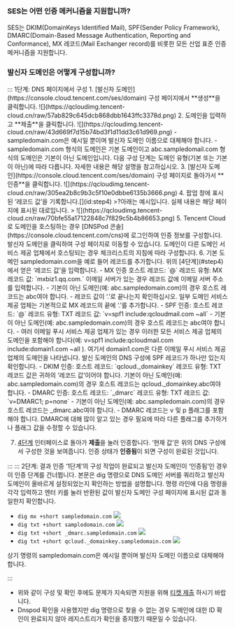 [](id:que1) 

### SES는 어떤 인증 메커니즘을 지원합니까?
SES는 DKIM(DomainKeys Identified Mail), SPF(Sender Policy Framework), DMARC(Domain-Based Message Authentication, Reporting and Conformance), MX 레코드(Mail Exchanger record)를 비롯한 모든 산업 표준 인증 메커니즘을 지원합니다.

[](id:que2) 
### 발신자 도메인은 어떻게 구성합니까?
<dx-tabs>
::: 1단계: DNS 페이지에서 구성
1. [발신자 도메인](https://console.cloud.tencent.com/ses/domain) 구성 페이지에서 **생성**을 클릭합니다.
![](https://qcloudimg.tencent-cloud.cn/raw/57ab829c645dcb868dbb1643ffc3378d.png)
2. 도메인을 입력하고 **제출**을 클릭합니다.
![](https://qcloudimg.tencent-cloud.cn/raw/43d669f7d15b74bd3f1d11dd3c61d969.png)
<dx-alert infotype="explain" title="">
- sampledomain.com은 예시일 뿐이며 발신자 도메인 이름으로 대체해야 합니다.
- sampledomain.com 형식의 도메인은 기본 도메인이고 abc.sampledomail.com 형식의 도메인은 기본이 아닌 도메인입니다. 다음 구성 단계는 도메인 유형(기본 또는 기본이 아닌)에 따라 다릅니다. 자세한 내용은 해당 설명을 참고하십시오.
</dx-alert>
3. [발신자 도메인](https://console.cloud.tencent.com/ses/domain) 구성 페이지로 돌아가서 **인증**을 클릭합니다.
![](https://qcloudimg.tencent-cloud.cn/raw/305ea2b8c9b3c5f10e0dbbe6135b3666.png)
4. 팝업 창에 표시된 ‘레코드 값’을 기록합니다.[](id:step4)
>?아래는 예시입니다. 실제 내용은 해당 페이지에 표시된 대로입니다.
>
![](https://qcloudimg.tencent-cloud.cn/raw/70bfe55a17122848c7f829c5b4b86653.png)
5. Tencent Cloud로 도메인을 호스팅하는 경우 [DNSPod 콘솔](https://console.cloud.tencent.com/cns)에 로그인하여 인증 정보를 구성합니다. 발신자 도메인을 클릭하여 구성 페이지로 이동할 수 있습니다.
<dx-alert infotype="explain" title="">
도메인이 다른 도메인 서비스 제공 업체에서 호스팅되는 경우 체크리스트의 지침에 따라 구성합니다.
</dx-alert>
6. 기본 도메인 sampledomain.com을 예로 들어 레코드를 추가합니다. 위의 [4단계](#step4)에서 얻은 ‘레코드 값’을 입력합니다.
  - MX 인증
    호스트 레코드: `@`
    레코드 유형: MX
    레코드 값: `mxbiz1.qq.com.` 이메일 서버가 있는 경우 레코드 값에 이메일 서버 주소를 입력합니다.
<dx-alert infotype="explain" title="">
- 기본이 아닌 도메인(예: abc.sampledomain.com)의 경우 호스트 레코드는 abc여야 합니다.
- 레코드 값이 ‘.’로 끝나는지 확인하십시오. 일부 도메인 서비스 제공 업체는 기본적으로 MX 레코드의 끝에 ‘.’를 추가합니다.
</dx-alert>
  - SPF 인증:
  호스트 레코드: `@`
  레코드 유형: TXT
  레코드 값: `v=spf1 include:qcloudmail.com ~all`
<dx-alert infotype="explain" title="">
- 기본이 아닌 도메인(예: abc.sampledomain.com)의 경우 호스트 레코드는 abc여야 합니다.
- 여러 이메일 푸시 서비스 제공 업체가 있는 경우 이러한 모든 서비스 제공 업체의 도메인을 포함해야 합니다(예: v=spf1 include:qcloudmail.com include:domain1.com ~all ). 여기서 domain1.com은 다른 이메일 푸시 서비스 제공 업체의 도메인을 나타냅니다. 발신 도메인의 DNS 구성에 SPF 레코드가 하나만 있는지 확인합니다.
</dx-alert>
  - DKIM 인증:
    호스트 레코드: `qcloud._domainkey`
  레코드 유형: TXT
  레코드 값은 귀하의 ‘레코드 값’이어야 합니다.
<dx-alert infotype="explain" title="">
기본이 아닌 도메인(예: abc.sampledomain.com)의 경우 호스트 레코드는 qcloud._domainkey.abc여야 합니다.
</dx-alert>
- DMARC 인증:
  호스트 레코드: `_dmarc`
  레코드 유형: TXT
  레코드 값: `v=DMARC1; p=none`
  <dx-alert infotype="explain" title="">
- 기본이 아닌 도메인(예: abc.sampledomain.com)의 경우 호스트 레코드는 _dmarc.abc여야 합니다.
- DMARC 레코드는 v 및 p 플래그를 포함해야 합니다. DMARC에 대해 많이 알고 있는 경우 필요에 따라 다른 플래그를 추가하거나 플래그 값을 수정할 수 있습니다.
</dx-alert>

7. [4단계](#step4) 인터페이스로 돌아가 **제출**을 눌러 인증합니다. ‘현재 값’은 위의 DNS 구성에서 구성한 것을 보여줍니다. 인증 상태가 **인증됨**이 되면 구성이 완료된 것입니다.

:::
::: 2단계: 결과 인증
<dx-alert infotype="explain" title="">
‘1단계’의 구성 작업이 완료되고 발신자 도메인이 ‘인증됨’인 경우 이 인증 단계를 건너뜁니다.
</dx-alert>
본문은 dig 명령으로 DNS 도메인 서버를 쿼리하고 발신자 도메인이 올바르게 설정되었는지 확인하는 방법을 설명합니다.
명령 라인에 다음 명령을 각각 입력하고 엔터 키를 눌러 반환된 값이 발신자 도메인 구성 페이지에 표시된 값과 동일한지 확인합니다.
- `dig mx +short sampledomain.com`
![](https://qcloudimg.tencent-cloud.cn/raw/76cf66d8a42bee99a696b505eb8d8b2c.png)
- `dig txt +short sampledomain.com`
![](https://qcloudimg.tencent-cloud.cn/raw/f5fe74ee3c0c8312253359f8a3457db1.png)
- `dig txt +short _dmarc.sampledomain.com`
![](https://qcloudimg.tencent-cloud.cn/raw/2c53ae3c3789e220e7f939be536152bf.png)
- `dig txt +short qcloud._domainkey.sampledomain.com`
![](https://qcloudimg.tencent-cloud.cn/raw/5c773b8278d5d424a652b396f42fc591.png)


<dx-alert infotype="explain" title="">
상기 명령의 sampledomain.com은 예시일 뿐이며 발신자 도메인 이름으로 대체해야 합니다.
</dx-alert>




:::
</dx-tabs>

<dx-alert infotype="explain" title="">

- 위와 같이 구성 및 확인 후에도 문제가 지속되면 지원을 위해 [티켓 제출](https://console.cloud.tencent.com/workorder/category) 하시기 바랍니다.
- Dnspod 확인을 사용했지만 dig 명령으로 찾을 수 없는 경우 도메인에 대한 ID 확인이 완료되지 않아 레지스트리가 확인을 중지했기 때문일 수 있습니다.
</dx-alert>
